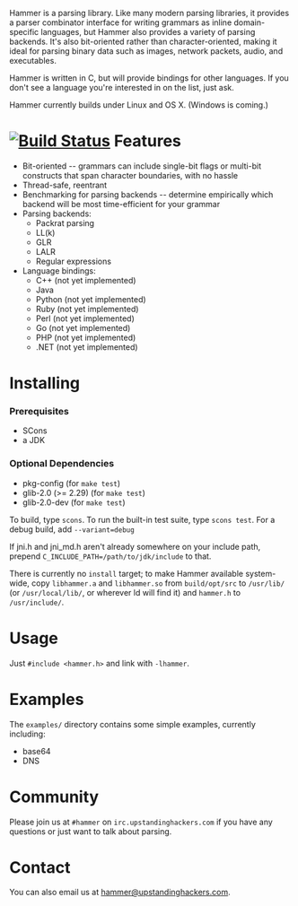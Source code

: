 Hammer is a parsing library. Like many modern parsing libraries, it provides a parser combinator interface for writing grammars as inline domain-specific languages, but Hammer also provides a variety of parsing backends. It's also bit-oriented rather than character-oriented, making it ideal for parsing binary data such as images, network packets, audio, and executables.

Hammer is written in C, but will provide bindings for other languages. If you don't see a language you're interested in on the list, just ask.

Hammer currently builds under Linux and OS X. (Windows is coming.)

[![Build Status](https://travis-ci.org/UpstandingHackers/hammer.png)](https://travis-ci.org/UpstandingHackers/hammer)
Features
========
* Bit-oriented -- grammars can include single-bit flags or multi-bit constructs that span character boundaries, with no hassle
* Thread-safe, reentrant
* Benchmarking for parsing backends -- determine empirically which backend will be most time-efficient for your grammar
* Parsing backends:
  * Packrat parsing
  * LL(k) 
  * GLR 
  * LALR
  * Regular expressions 
* Language bindings: 
  * C++ (not yet implemented)
  * Java
  * Python (not yet implemented)
  * Ruby (not yet implemented)
  * Perl (not yet implemented)
  * Go (not yet implemented)
  * PHP (not yet implemented)
  * .NET (not yet implemented)

Installing
==========
### Prerequisites
* SCons
* a JDK

### Optional Dependencies
* pkg-config (for `make test`)
* glib-2.0 (>= 2.29) (for `make test`)
* glib-2.0-dev (for `make test`)

To build, type `scons`. To run the built-in test suite, type `scons test`. For a debug build, add `--variant=debug`

If jni.h and jni_md.h aren't already somewhere on your include path, prepend
`C_INCLUDE_PATH=/path/to/jdk/include` to that.

There is currently no `install` target; to make Hammer available system-wide,
copy `libhammer.a` and `libhammer.so` from `build/opt/src` to `/usr/lib/` (or
`/usr/local/lib/`, or wherever ld will find it) and `hammer.h` to
`/usr/include/`. 

Usage
=====
Just `#include <hammer.h>` and link with `-lhammer`.

Examples
========
The `examples/` directory contains some simple examples, currently including:
* base64
* DNS

Community
=========
Please join us at `#hammer` on `irc.upstandinghackers.com` if you have any questions or just want to talk about parsing.

Contact
=======
You can also email us at <hammer@upstandinghackers.com>.
